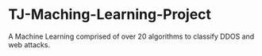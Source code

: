 # TJ-Maching-Learning-Project
A Machine Learning comprised of over 20 algorithms to classify DDOS and web attacks.
